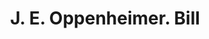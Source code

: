 ---
doi: 10.7916/D8FF54C1
date_other: '1898'
date_other_textual: '1898'
form: printed ephemera
genre:
- Invoices
name:
- J. E. Oppenheimer
object_in_context_url: https://biggert.cul.columbia.edu/items/view/ave_biggert_00739
subject_hierarchical_geographic:
- Butte, Montana, United States
subject_name:
- J. E. Oppenheimer
title: J. E. Oppenheimer. Bill
sort_title: J. E. Oppenheimer. Bill
call_number: ave_biggert_00739
coordinates:
- 46.006388888888885,-112.52972222222222
pid: ave_biggert_00739
identifiers: ave_biggert_00739
canvas_id: ldpd:396011
permalink: "/items/ave_biggert_00739/"
layout: iiif-image-page
---